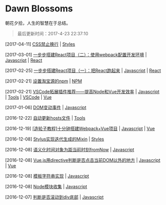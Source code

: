 # Dawn Blossoms

朝花夕拾，人生的智慧在于总结。

> 最后更新时间：2017-4-23 22:37:10

[2017-04-11] [CSS禁止换行](https://github.com/varHarrie/Dawn-Blossoms/issues/15) | [Styles](https://github.com/varHarrie/Dawn-Blossoms/issues?q=is%3Aissue+is%3Aopen+label%3AStyles)

[2017-03-01] [一步步搭建React项目（二）：使用webpack配置开发环境](https://github.com/varHarrie/Dawn-Blossoms/issues/14) | [Javascript](https://github.com/varHarrie/Dawn-Blossoms/issues?q=is%3Aissue+is%3Aopen+label%3AJavascript)  | [React](https://github.com/varHarrie/Dawn-Blossoms/issues?q=is%3Aissue+is%3Aopen+label%3AReact)

[2017-02-25] [一步步搭建React项目（一）：把React跑起来](https://github.com/varHarrie/Dawn-Blossoms/issues/13) | [Javascript](https://github.com/varHarrie/Dawn-Blossoms/issues?q=is%3Aissue+is%3Aopen+label%3AJavascript)  | [React](https://github.com/varHarrie/Dawn-Blossoms/issues?q=is%3Aissue+is%3Aopen+label%3AReact)

[2017-02-21] [设置淘宝源的npm](https://github.com/varHarrie/Dawn-Blossoms/issues/11) | [NPM](https://github.com/varHarrie/Dawn-Blossoms/issues?q=is%3Aissue+is%3Aopen+label%3ANPM)

[2017-02-21] [VSCode拓展插件推荐——提高Node和Vue开发效率](https://github.com/varHarrie/Dawn-Blossoms/issues/10) | [Javascript](https://github.com/varHarrie/Dawn-Blossoms/issues?q=is%3Aissue+is%3Aopen+label%3AJavascript)  | [Tools](https://github.com/varHarrie/Dawn-Blossoms/issues?q=is%3Aissue+is%3Aopen+label%3ATools)  | [VSCode](https://github.com/varHarrie/Dawn-Blossoms/issues?q=is%3Aissue+is%3Aopen+label%3AVSCode)  | [Vue](https://github.com/varHarrie/Dawn-Blossoms/issues?q=is%3Aissue+is%3Aopen+label%3AVue)

[2017-01-06] [DOM变动事件](https://github.com/varHarrie/Dawn-Blossoms/issues/9) | [Javascript](https://github.com/varHarrie/Dawn-Blossoms/issues?q=is%3Aissue+is%3Aopen+label%3AJavascript)

[2016-12-22] [自动更新hosts文件](https://github.com/varHarrie/Dawn-Blossoms/issues/8) | [Tools](https://github.com/varHarrie/Dawn-Blossoms/issues?q=is%3Aissue+is%3Aopen+label%3ATools)

[2016-12-19] [[造轮子教程]十分钟搭建Webpack+Vue项目](https://github.com/varHarrie/Dawn-Blossoms/issues/7) | [Javascript](https://github.com/varHarrie/Dawn-Blossoms/issues?q=is%3Aissue+is%3Aopen+label%3AJavascript)  | [Vue](https://github.com/varHarrie/Dawn-Blossoms/issues?q=is%3Aissue+is%3Aopen+label%3AVue)

[2016-12-08] [Stylus实现迭代生成的Mixin](https://github.com/varHarrie/Dawn-Blossoms/issues/6) | [Styles](https://github.com/varHarrie/Dawn-Blossoms/issues?q=is%3Aissue+is%3Aopen+label%3AStyles)

[2016-12-08] [语义化时间对象为距当前时刻fromNow](https://github.com/varHarrie/Dawn-Blossoms/issues/5) | [Javascript](https://github.com/varHarrie/Dawn-Blossoms/issues?q=is%3Aissue+is%3Aopen+label%3AJavascript)

[2016-12-08] [Vue.js用directive判断是否点击当前DOM以外的地方](https://github.com/varHarrie/Dawn-Blossoms/issues/4) | [Javascript](https://github.com/varHarrie/Dawn-Blossoms/issues?q=is%3Aissue+is%3Aopen+label%3AJavascript)  | [Vue](https://github.com/varHarrie/Dawn-Blossoms/issues?q=is%3Aissue+is%3Aopen+label%3AVue)

[2016-12-08] [模板字符串实现](https://github.com/varHarrie/Dawn-Blossoms/issues/3) | [Javascript](https://github.com/varHarrie/Dawn-Blossoms/issues?q=is%3Aissue+is%3Aopen+label%3AJavascript)

[2016-12-08] [Node模块收集](https://github.com/varHarrie/Dawn-Blossoms/issues/2) | [Javascript](https://github.com/varHarrie/Dawn-Blossoms/issues?q=is%3Aissue+is%3Aopen+label%3AJavascript)

[2016-12-07] [判断是否滚动到div底部](https://github.com/varHarrie/Dawn-Blossoms/issues/1) | [Javascript](https://github.com/varHarrie/Dawn-Blossoms/issues?q=is%3Aissue+is%3Aopen+label%3AJavascript)

